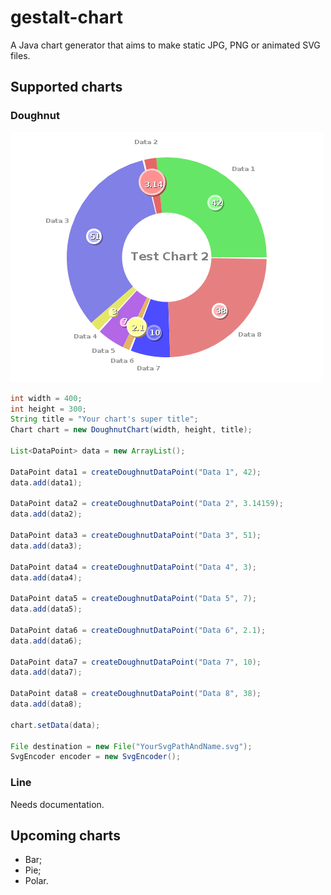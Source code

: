 # gestalt-chart
A Java chart generator that aims to make static JPG, PNG or animated SVG files.

## Supported charts

### Doughnut
![alt text](./img/simpleDoughnutChart.png "Simple doughnut chart")

```java
int width = 400;
int height = 300;
String title = "Your chart's super title";
Chart chart = new DoughnutChart(width, height, title);

List<DataPoint> data = new ArrayList();

DataPoint data1 = createDoughnutDataPoint("Data 1", 42);
data.add(data1);

DataPoint data2 = createDoughnutDataPoint("Data 2", 3.14159);
data.add(data2);

DataPoint data3 = createDoughnutDataPoint("Data 3", 51);
data.add(data3);

DataPoint data4 = createDoughnutDataPoint("Data 4", 3);
data.add(data4);

DataPoint data5 = createDoughnutDataPoint("Data 5", 7);
data.add(data5);

DataPoint data6 = createDoughnutDataPoint("Data 6", 2.1);
data.add(data6);

DataPoint data7 = createDoughnutDataPoint("Data 7", 10);
data.add(data7);

DataPoint data8 = createDoughnutDataPoint("Data 8", 38);
data.add(data8);

chart.setData(data);

File destination = new File("YourSvgPathAndName.svg");
SvgEncoder encoder = new SvgEncoder();
```

### Line
Needs documentation.

## Upcoming charts
* Bar;
* Pie;
* Polar.